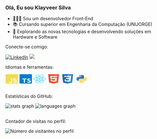 ### Olá, Eu sou Klayveer Silva

- 👨🏽‍💻 Sou um desenvolvedor Front-End
- 📚 Cursando superior em Engenharia da Computação (UNIJORGE)
- 💫 Explorando as novas tecnologias e desenvolvendo soluções em Hardware e Software

Conecte-se comigo:

[![LinkedIn](https://img.shields.io/badge/linkedin-%230077B5.svg?style=for-the-badge&logo=linkedin&logoColor=white)](https://www.linkedin.com/in/klayveer-silva-48a7ab203/) 
<a href = "mailto:silvaklayveer@gmail.com"><img src="https://img.shields.io/badge/-Gmail-%23333?style=for-the-badge&logo=gmail&logoColor=white" target="_blank"></a>

Idiomas e ferramentas:

<div style="display: inline_block">
  <img align="center" alt="Js" height="30" width="40" src="https://raw.githubusercontent.com/devicons/devicon/master/icons/javascript/javascript-plain.svg">
  <img align="center" alt="Ts" height="30" width="40" src="https://raw.githubusercontent.com/devicons/devicon/master/icons/typescript/typescript-plain.svg">
  <img align="center" alt="React" height="30" width="40" src="https://raw.githubusercontent.com/devicons/devicon/master/icons/react/react-original.svg">
  <img align="center" alt="HTML" height="30" width="40" src="https://raw.githubusercontent.com/devicons/devicon/master/icons/html5/html5-original.svg">
  <img align="center" alt="CSS" height="30" width="40" src="https://raw.githubusercontent.com/devicons/devicon/master/icons/css3/css3-original.svg">
  <img align="center" alt="Python" height="30" width="40" src="https://raw.githubusercontent.com/devicons/devicon/master/icons/python/python-original.svg">
</div> <br>


Estatísticas do GitHub:

<div align="left">
  <img src="https://github-readme-stats.vercel.app/api?hide_title=false&hide_rank=false&show_icons=true&include_all_commits=true&count_private=true&disable_animations=false&theme=dracula&locale=en&hide_border=false&username=Klayveer" height="150" alt="stats graph"  />
  <img src="https://github-readme-stats.vercel.app/api/top-langs?locale=en&hide_title=false&layout=compact&card_width=320&langs_count=5&theme=dracula&hide_border=false&username=Klayveer" height="150" alt="languages graph"  />
</div> <br>

Contador de visitas no perfil:

  <img src="https://profile-counter.glitch.me/klayveer/count.svg" alt="Número de visitantes no perfil" />
